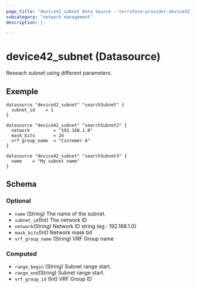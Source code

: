 ```yaml
---
page_title: "device42_subnet Data Source - terraform-provider-device42"
subcategory: "network management"
description: |-
  
---
```


# device42_subnet (Datasource)

Reseach subnet using different parameters.

## Exemple 

```hcl
datasource "device42_subnet" "searchSubnet" {
  subnet_id    = 1
}

datasource "device42_subnet" "searchSubnet2" {
  network         = "192.168.1.0"
  mask_bits       = 24
  vrf_group_name  = "Customer A"
}

datasource "device42_subnet" "searchSubnet3" {
  name    = "My subnet name"
}
```


<!-- schema generated by tfplugindocs -->
## Schema

### Optional

- `name` (String) The name of the subnet.
- `subnet_id`(Int) The network ID
- `network`(String) Network ID string (eg : 192.168.1.0)
- `mask_bits`(Int) Network mask bit
- `vrf_group_name` (String) VRF Group name

### Computed

- `range_begin` (String) Subnet range start.
- `range_end`(String) Subnet range start.
- `vrf_group_id` (Int) VRF Group ID